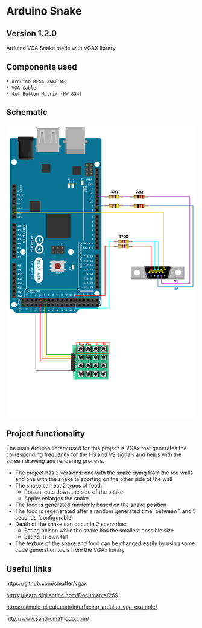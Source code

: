 # Arduino Snake

 ## Version 1.2.0
 Arduino VGA Snake made with VGAX library

 ## Components used 
    * Arduino MEGA 2560 R3
    * VGA Cable 
    * 4x4 Button Matrix (HW-834)

 ## Schematic
 ![VGA Schematic](./docs/schematic.png)
 
 ## Project functionality 
 The main Arduino library used for this project is VGAx that generates the corresponding frequency for the HS and VS signals and helps with the screen drawing and rendering process.
 * The project has 2 versions: one with the snake dying from the red walls and one with the snake teleporting on the other side of the wall  
 * The snake can eat 2 types of food:  
    * Poison: cuts down the size of the snake 
    * Apple: enlarges the snake 
 * The food is generated randomly based on the snake position 
 * The food is regenerated after a random generated time, between 1 and 5 seconds (configurable) 
 * Death of the snake can occur in 2 scenarios: 
    * Eating poison while the snake has the smallest possible size 
    * Eating its own tail 
 * The texture of the snake and food can be changed easily by using some code generation tools from the VGAx library 

 ## Useful links
 https://github.com/smaffer/vgax 

 https://learn.digilentinc.com/Documents/269 

 https://simple-circuit.com/interfacing-arduino-vga-example/ 

 http://www.sandromaffiodo.com/ 
